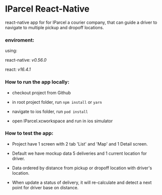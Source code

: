 # IParcel React-Native

react-native app for for IParcel a courier company, that can guide a driver to navigate to multiple pickup and dropoff locations. 

### enviroment:

using:

react-native: _v0.56.0_

react: _v16.4.1_

### How to run the app locally:

- checkout project from Github

- in root project folder, run `npm install` or `yarn`

- navigate to ios folder, run `pod install`

- open IParcel.xcworkspace and run in ios simulator

### How to test the app:

- Project have 1 screen with 2 tab 'List' and 'Map' and 1 Detail screen.

- Default we have mockup data 5 deliveries and 1 current location for driver.

- Data ordered by distance from pickup or dropoff location with driver's location.

- When update a status of delivery, it will re-calculate and detect a next point for driver base on distance.

